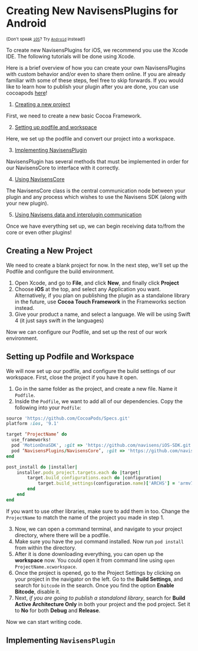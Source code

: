 # Creating New NavisensPlugins for Android

<sup>(Don't speak [`iOS`](/Tutorials/creating-navisensplugins.iOS.md)? Try [`Android`](/Tutorials/creating-navisensplugins.Android.md) instead!)</sup>

To create new NavisensPlugins for iOS, we recommend you use the Xcode IDE. The following tutorials will be done using Xcode.

Here is a brief overview of how you can create your own NavisensPlugins with custom behavior and/or even to share them online. If you are already familiar with some of these steps, feel free to skip forwards. If you would like to learn how to publish your plugin after you are done, you can use cocoapods [here](https://guides.cocoapods.org/making/index.html)!

1. [Creating a new project](#creating-a-new-project)

First, we need to create a new basic Cocoa Framework.

2. [Setting up podfile and workspace](#setting-up-podfile-and-workspace)

Here, we set up the podfile and convert our project into a workspace.

3. [Implementing NavisensPlugin](#implementing-navisensplugin)

NavisensPlugin has several methods that must be implemented in order for our NavisensCore to interface with it correctly.

4. [Using NavisensCore](#using-navisenscore)

The NavisensCore class is the central communication node between your plugin and any process which wishes to use the Navisens SDK (along with your new plugin).

5. [Using Navisens data and interplugin communication](#using-navisens-data-and-interplugin-communication)

Once we have everything set up, we can begin receiving data to/from the core or even other plugins!

## Creating a New Project

We need to create a blank project for now. In the next step, we'll set up the Podfile and configure the build environment.

1. Open Xcode, and go to **File**, and click **New**, and finally click **Project**
2. Choose **iOS** at the top, and select any Application you want. Alternatively, if you plan on publishing the plugin as a standalone library in the future, use **Cocoa Touch Framework** in the Frameworks section instead.
3. Give your product a name, and select a language. We will be using Swift 4 (it just says swift in the languages)

Now we can configure our Podfile, and set up the rest of our work environment.

## Setting up Podfile and Workspace

We will now set up our podfile, and configure the build settings of our workspace. First, close the project if you have it open.

1. Go in the same folder as the project, and create a new file. Name it `Podfile`.
2. Inside the `Podfile`, we want to add all of our dependencies. Copy the following into your `Podfile`:

```ruby
source 'https://github.com/CocoaPods/Specs.git'
platform :ios, '9.1'

target ‘ProjectName’ do
  use_frameworks!
  pod 'MotionDnaSDK', :git => 'https://github.com/navisens/iOS-SDK.git'
  pod ‘NavisensPlugins/NavisensCore’, :git => 'https://github.com/navisens/iOS-Plugin.git', :branch => 'repositories'
end

post_install do |installer|
    installer.pods_project.targets.each do |target|
        target.build_configurations.each do |configuration|
            target.build_settings(configuration.name)['ARCHS'] = 'armv7 arm64 i386 x86_64'
        end
    end
end
```

If you want to use other libraries, make sure to add them in too. Change the `ProjectName` to match the name of the project you made in step 1.

3. Now, we can open a command terminal, and navigate to your project directory, where there will be a podfile.
4. Make sure you have the `pod` command installed. Now run `pod install` from within the directory.
5. After it is done downloading everything, you can open up the **workspace** now. You could open it from command line using `open ProjectName.xcworkspace`.
6. Once the project is opened, go to the Project Settings by clicking on your project in the navigator on the left. Go to the **Build Settings**, and search for `bitcode` in the search. Once you find the option **Enable Bitcode**, disable it.
7. Next, *if you are going to publish a standalond library*, search for **Build Active Architecture Only** in both your project and the pod project. Set it to **No** for both **Debug** and **Release**.

Now we can start writing code.

## Implementing `NavisensPlugin`
